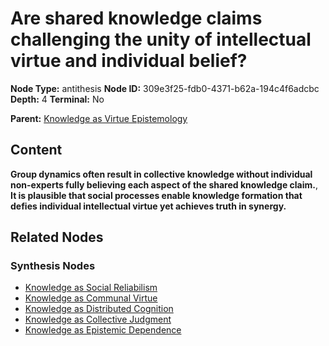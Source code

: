 # Are shared knowledge claims challenging the unity of intellectual virtue and individual belief?

**Node Type:** antithesis
**Node ID:** 309e3f25-fdb0-4371-b62a-194c4f6adcbc
**Depth:** 4
**Terminal:** No

**Parent:** [Knowledge as Virtue Epistemology](knowledge-as-virtue-epistemology-synthesis-97605af9-43e1-45ee-9fbf-68704612ac02.md)

## Content

**Group dynamics often result in collective knowledge without individual non-experts fully believing each aspect of the shared knowledge claim.**, **It is plausible that social processes enable knowledge formation that defies individual intellectual virtue yet achieves truth in synergy.**

## Related Nodes

### Synthesis Nodes

- [Knowledge as Social Reliabilism](knowledge-as-social-reliabilism-synthesis-cc0223d4-aa1f-499b-b526-9d0a82aa4e2e.md)
- [Knowledge as Communal Virtue](knowledge-as-communal-virtue-synthesis-6cf6055f-e6d4-408b-903f-80dba8b615a1.md)
- [Knowledge as Distributed Cognition](knowledge-as-distributed-cognition-synthesis-f30fa400-d7d7-4179-8a21-1fbdcbd2d43a.md)
- [Knowledge as Collective Judgment](knowledge-as-collective-judgment-synthesis-1ebb2cf3-cf47-4eae-8f31-e031d3778402.md)
- [Knowledge as Epistemic Dependence](knowledge-as-epistemic-dependence-synthesis-fd859315-af7c-470f-8f26-ddb5362ef46a.md)
